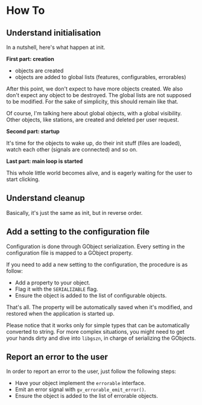 How To
======



Understand initialisation
-------------------------

In a nutshell, here's what happen at init.

**First part: creation**

- objects are created
- objects are added to global lists (features, configurables, errorables)

After this point, we don't expect to have more objects created. We also don't
expect any object to be destroyed. The global lists are not supposed to be
modified. For the sake of simplicity, this should remain like that.

Of course, I'm talking here about global objects, with a global visibility.
Other objects, like stations, are created and deleted per user request.

**Second part: startup**

It's time for the objects to wake up, do their init stuff (files are loaded),
watch each other (signals are connected) and so on.

**Last part: main loop is started**

This whole little world becomes alive, and is eagerly waiting for the user
to start clicking.



Understand cleanup
------------------

Basically, it's just the same as init, but in reverse order.




Add a setting to the configuration file
---------------------------------------

Configuration is done through GObject serialization. Every setting in the
configuration file is mapped to a GObject property.

If you need to add a new setting to the configuration, the procedure is as
follow:

- Add a property to your object.
- Flag it with the `SERIALIZABLE` flag.
- Ensure the object is added to the list of configurable objects.

That's all. The property will be automatically saved when it's modified, and
restored when the application is started up.

Please notice that it works only for simple types that can be automatically
converted to string. For more complex situations, you might need to get your
hands dirty and dive into `libgszn`, in charge of serializing the GObjects.



Report an error to the user
---------------------------

In order to report an error to the user, just follow the following steps:

- Have your object implement the `errorable` interface.
- Emit an error signal with `gv_errorable_emit_error()`.
- Ensure the object is added to the list of errorable objects.
